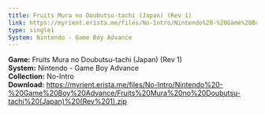 ```yaml
---
title: Fruits Mura no Doubutsu-tachi (Japan) (Rev 1)
link: https://myrient.erista.me/files/No-Intro/Nintendo%20-%20Game%20Boy%20Advance/Fruits%20Mura%20no%20Doubutsu-tachi%20(Japan)%20(Rev%201).zip
type: single1
System: Nintendo - Game Boy Advance
---
```

<b>Game:</b> Fruits Mura no Doubutsu-tachi (Japan) (Rev 1)<br>
<b>System:</b> Nintendo - Game Boy Advance<br>
<b>Collection:</b> No-Intro<br>
<b>Download:</b> https://myrient.erista.me/files/No-Intro/Nintendo%20-%20Game%20Boy%20Advance/Fruits%20Mura%20no%20Doubutsu-tachi%20(Japan)%20(Rev%201).zip